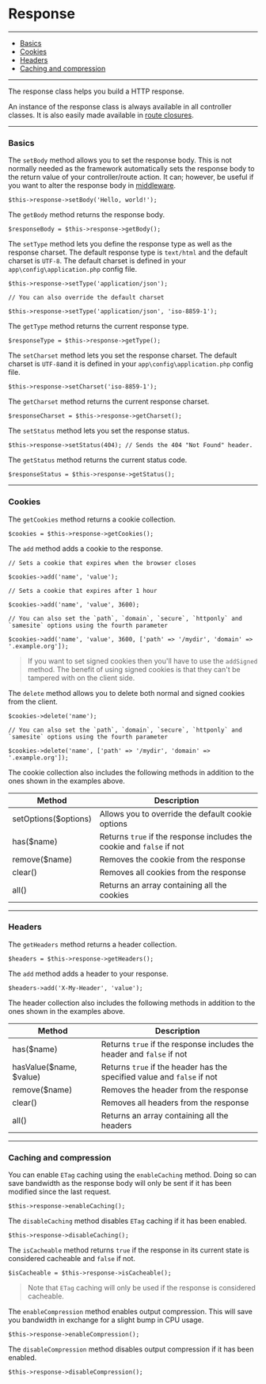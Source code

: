 # Response

--------------------------------------------------------

* [Basics](#basics)
* [Cookies](#cookies)
* [Headers](#headers)
* [Caching and compression](#caching_and_compression)

--------------------------------------------------------

The response class helps you build a HTTP response.

An instance of the response class is always available in all controller classes. It is also easily made available in [route closures](:base_url:/docs/:version:/routing-and-controllers:routing#basics).

--------------------------------------------------------

<a id="basics"></a>

### Basics

The `setBody` method allows you to set the response body. This is not normally needed as the framework automatically sets the response body to the return value of your controller/route action. It can; however, be useful if you want to alter the response body in [middleware](:base_url:/docs/:version:/routing-and-controllers:routing#route_middleware).

```
$this->response->setBody('Hello, world!');
```

The `getBody` method returns the response body.

```
$responseBody = $this->response->getBody();
```

The `setType` method lets you define the response type as well as the response charset. The default response type is `text/html` and the default charset is `UTF-8`. The default charset is defined in your `app\config\application.php` config file.

```
$this->response->setType('application/json');

// You can also override the default charset

$this->response->setType('application/json', 'iso-8859-1');
```

The `getType` method returns the current response type.

```
$responseType = $this->response->getType();
```

The `setCharset` method lets you set the response charset. The default charset is `UTF-8`and it is defined in your `app\config\application.php` config file.

```
$this->response->setCharset('iso-8859-1');
```

The `getCharset` method returns the current response charset.

```
$responseCharset = $this->response->getCharset();
```

The `setStatus` method lets you set the response status.

```
$this->response->setStatus(404); // Sends the 404 "Not Found" header.
```

The `getStatus` method returns the current status code.

```
$responseStatus = $this->response->getStatus();
```

--------------------------------------------------------

<a id="cookies"></a>

### Cookies

The `getCookies` method returns a cookie collection.

```
$cookies = $this->response->getCookies();
```

The `add` method adds a cookie to the response.

```
// Sets a cookie that expires when the browser closes

$cookies->add('name', 'value');

// Sets a cookie that expires after 1 hour

$cookies->add('name', 'value', 3600);

// You can also set the `path`, `domain`, `secure`, `httponly` and `samesite` options using the fourth parameter

$cookies->add('name', 'value', 3600, ['path' => '/mydir', 'domain' => '.example.org']);
```

> If you want to set signed cookies then you'll have to use the `addSigned` method. The benefit of using signed cookies is that they can't be tampered with on the client side.

The `delete` method allows you to delete both normal and signed cookies from the client.

```
$cookies->delete('name');

// You can also set the `path`, `domain`, `secure`, `httponly` and `samesite` options using the fourth parameter

$cookies->delete('name', ['path' => '/mydir', 'domain' => '.example.org']);
```

The cookie collection also includes the following methods in addition to the ones shown in the examples above.

| Method               | Description                                                           |
|----------------------|-----------------------------------------------------------------------|
| setOptions($options) | Allows you to override the default cookie options                     |
| has($name)           | Returns `true` if the response includes the cookie and `false` if not |
| remove($name)        | Removes the cookie from the response                                  |
| clear()              | Removes all cookies from the response                                 |
| all()                | Returns an array containing all the cookies                           |

--------------------------------------------------------

<a id="headers"></a>

### Headers

The `getHeaders` method returns a header collection.

```
$headers = $this->response->getHeaders();
```

The `add` method adds a header to your response.

```
$headers->add('X-My-Header', 'value');
```

The header collection also includes the following methods in addition to the ones shown in the examples above.

| Method                  | Description                                                             |
|-------------------------|-------------------------------------------------------------------------|
| has($name)              | Returns `true` if the response includes the header and `false` if not   |
| hasValue($name, $value) | Returns `true` if the header has the specified value and `false` if not |
| remove($name)           | Removes the header from the response                                    |
| clear()                 | Removes all headers from the response                                   |
| all()                   | Returns an array containing all the headers                             |

--------------------------------------------------------

<a id="caching_and_compression"></a>

### Caching and compression

You can enable `ETag` caching using the `enableCaching` method. Doing so can save bandwidth as the response body will only be sent if it has been modified since the last request.

```
$this->response->enableCaching();
```

The `disableCaching` method disables `ETag` caching if it has been enabled.

```
$this->response->disableCaching();
```

The `isCacheable` method returns `true` if the response in its current state is considered cacheable and `false` if not.

```
$isCacheable = $this->response->isCacheable();
```

> Note that `ETag` caching will only be used if the response is considered cacheable.

The `enableCompression` method enables output compression. This will save you bandwidth in exchange for a slight bump in CPU usage.

```
$this->response->enableCompression();
```

The `disableCompression` method disables output compression if it has been enabled.

```
$this->response->disableCompression();
```
